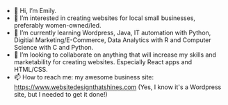 - 👋 Hi, I’m Emily.
- 👀 I’m interested in creating websites for local small businesses, preferably women-owned/led.
- 🌱 I’m currently learning Wordpress, Java, IT automation with Python, Digitial Marketing/E-Commerce, Data Analytics with R and Computer Science with C and Python.
- 💞️ I’m looking to collaborate on anything that will increase my skills and marketability for creating websites. Especially React apps and HTML/CSS.
- 📫 How to reach me: my awesome business site: https://www.websitedesignthatshines.com (Yes, I know it's a Wordpress site, but I needed to get it done!)  

<!---
EmilyKatie/EmilyKatie is a ✨ special ✨ repository because its `README.md` (this file) appears on your GitHub profile.
You can click the Preview link to take a look at your changes.
--->
